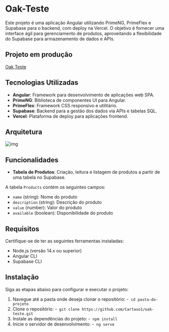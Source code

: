 # Oak-Teste

Este projeto é uma aplicação Angular utilizando PrimeNG, PrimeFlex e Supabase para o backend, com deploy na Vercel. O objetivo é fornecer uma interface ágil para gerenciamento de produtos, aproveitando a flexibilidade do Supabase para armazenamento de dados e APIs.

## Projeto em produção
[Oak Teste](https://oak-teste.vercel.app/)

## Tecnologias Utilizadas

- **Angular**: Framework para desenvolvimento de aplicações web SPA.
- **PrimeNG**: Biblioteca de componentes UI para Angular.
- **PrimeFlex**: Framework CSS responsivo e utilitário.
- **Supabase**: Backend para a gestão dos dados via APIs e tabelas SQL.
- **Vercel**: Plataforma de deploy para aplicações frontend.

## Arquitetura

![img](https://media.discordapp.net/attachments/1020424507875401739/1290765591019520212/image.png?ex=66fda6a2&is=66fc5522&hm=ba4999121f39f4942f08418174f723ecf99a6a63e8d8b8bc9911966e1744aabc&=&format=webp&quality=lossless&width=1440&height=668)

## Funcionalidades

- **Tabela de Produtos**: Criação, leitura e listagem de produtos a partir de uma tabela no Supabase.

A tabela `Products` contém os seguintes campos:

- `name` (string): Nome do produto
- `description` (string): Descrição do produto
- `value` (number): Valor do produto
- `available` (boolean): Disponibilidade do produto

## Requisitos

Certifique-se de ter as seguintes ferramentas instaladas:

- Node.js (versão 14.x ou superior)
- Angular CLI
- Supabase CLI

## Instalação

Siga as etapas abaixo para configurar e executar o projeto:

1. Navegue até a pasta onde deseja clonar o repositório:
-` cd pasta-do-projeto`
2. Clone o repositório:
-` git clone https://github.com/Cartaxo1/oak-teste.git`
3. Instale as dependências do projeto: 
-` npm install`
4. Inicie o servidor de desenvolvimento:
-` ng serve`

